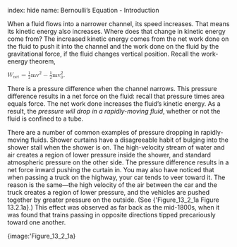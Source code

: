 index: hide
name: Bernoulli’s Equation - Introduction

When a fluid flows into a narrower channel, its speed increases. That means its kinetic energy also increases. Where does that change in kinetic energy come from? The increased kinetic energy comes from the net work done on the fluid to push it into the channel and the work done on the fluid by the gravitational force, if the fluid changes vertical position. Recall the work-energy theorem,

<math xmlns:q="http://cnx.rice.edu/qml/1.0" xmlns:m="http://www.w3.org/1998/Math/MathML" xmlns:md="http://cnx.rice.edu/mdml" xmlns="http://cnx.rice.edu/cnxml"><semantics><mrow><mrow><mrow><mrow><msub><mi>W</mi><mrow><mrow><mtext>net</mtext></mrow></mrow></msub><mo stretchy="false">=</mo><mfrac><mn>1</mn><mn>2</mn></mfrac></mrow><mrow><mrow><msup><mstyle fontstyle="italic"><mtext>mv</mtext></mstyle><mrow><mn>2</mn></mrow></msup></mrow><mo stretchy="false">−</mo><mfrac><mn>1</mn><mn>2</mn></mfrac></mrow><mrow><msubsup><mstyle fontstyle="italic"><mtext>mv</mtext></mstyle><mn>0</mn><mn>2</mn></msubsup></mrow></mrow><mtext>.</mtext></mrow></mrow></semantics></math>

There is a pressure difference when the channel narrows. This pressure difference results in a net force on the fluid: recall that pressure times area equals force. The net work done increases the fluid’s kinetic energy. As a result, the  *pressure will drop in a rapidly-moving fluid*, whether or not the fluid is confined to a tube.

There are a number of common examples of pressure dropping in rapidly-moving fluids. Shower curtains have a disagreeable habit of bulging into the shower stall when the shower is on. The high-velocity stream of water and air creates a region of lower pressure inside the shower, and standard atmospheric pressure on the other side. The pressure difference results in a net force inward pushing the curtain in. You may also have noticed that when passing a truck on the highway, your car tends to veer toward it. The reason is the same—the high velocity of the air between the car and the truck creates a region of lower pressure, and the vehicles are pushed together by greater pressure on the outside. (See {'Figure_13_2_1a Figure 13.2.1a}.) This effect was observed as far back as the mid-1800s, when it was found that trains passing in opposite directions tipped precariously toward one another.


{image:'Figure_13_2_1a}
        
